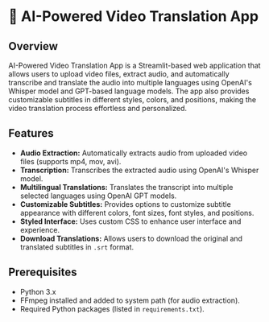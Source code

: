 # 🎥 AI-Powered Video Translation App

## Overview

AI-Powered Video Translation App is a Streamlit-based web application that allows users to upload video files, extract audio, and automatically transcribe and translate the audio into multiple languages using OpenAI's Whisper model and GPT-based language models. The app also provides customizable subtitles in different styles, colors, and positions, making the video translation process effortless and personalized.

## Features

- **Audio Extraction:** Automatically extracts audio from uploaded video files (supports mp4, mov, avi).
- **Transcription:** Transcribes the extracted audio using OpenAI's Whisper model.
- **Multilingual Translations:** Translates the transcript into multiple selected languages using OpenAI GPT models.
- **Customizable Subtitles:** Provides options to customize subtitle appearance with different colors, font sizes, font styles, and positions.
- **Styled Interface:** Uses custom CSS to enhance user interface and experience.
- **Download Translations:** Allows users to download the original and translated subtitles in `.srt` format.

## Prerequisites

- Python 3.x
- FFmpeg installed and added to system path (for audio extraction).
- Required Python packages (listed in `requirements.txt`).


